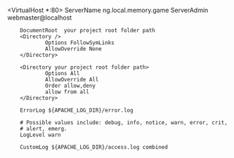 <VirtualHost *:80>
        ServerName ng.local.memory.game
        ServerAdmin webmaster@localhost

        DocumentRoot  your project root folder path
        <Directory />
                Options FollowSymLinks
                AllowOverride None
        </Directory>

        <Directory your project root folder path>
                Options All
                AllowOverride All
                Order allow,deny
                allow from all
        </Directory>

        ErrorLog ${APACHE_LOG_DIR}/error.log

        # Possible values include: debug, info, notice, warn, error, crit,
        # alert, emerg.
        LogLevel warn

        CustomLog ${APACHE_LOG_DIR}/access.log combined

</VirtualHost>